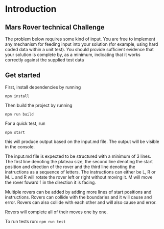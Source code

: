 # Introduction
## Mars Rover technical Challenge

The problem below requires some kind of input. You are free to implement any mechanism for feeding input into your solution (for example, using hard coded data within a unit test). You should provide sufficient evidence that your solution is complete by, as a minimum, indicating that it works correctly against the supplied test data

## Get started
First, install dependencies by running 
```
npm install
```
Then build the project by running
```
npm run build
```

For a quick test, run 
```
npm start
``` 
this will produce output based on the input.md file. The output will be visible in the console.

The input.md file is expected to be structured with a minimum of 3 lines.
The first line denoting the plateau size, the second line denoting the start position and direction of the rover and the third line denoting the instructions as a sequence of letters. The instructions can either be L, R or M.
L and R will rotate the rover left or right without moving it. M will move the rover foward 1 in the direction it is facing.

Multiple rovers can be added by adding more lines of start positions and instructions.
Rovers can collide with the boundaries and it will cause and error.
Rovers can also collide with each other and will also cause and error.

Rovers will complete all of their moves one by one.

To run tests run: `npm run test`


